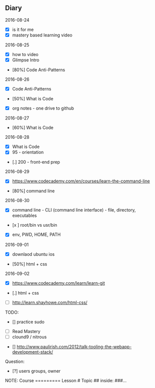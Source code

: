 ## Diary 

2016-08-24
  - [x] is it for me
  - [x] mastery based learning video

2016-08-25
  - [x] how to video
  - [x] Glimpse Intro
  - [80%] Code Anti-Patterns

2016-08-26
  - [x] Code Anti-Patterns
  - [50%] What is Code
  - [x] org notes - one drive to github

2016-08-27
  - [60%] What is Code

2016-08-28
  - [x] What is Code
  - [x] 95 - orientation
  - [.] 200 - front-end prep

2016-08-29
  - [x] https://www.codecademy.com/en/courses/learn-the-command-line
  - [80%] command line

2016-08-30
  - [x] command line - CLI (command line interface) - file, directory, executables
  - [x ] root/bin vs usr/bin
  - [x] env, PWD, HOME, PATH

2016-09-01
  - [x] downlaod ubuntu ios
  - [50%] html + css

2016-09-02
  - [x] https://www.codecademy.com/learn/learn-git
  - [.] html + css
  - [ ] http://learn.shayhowe.com/html-css/

TODO:
  - [] practice sudo
  - [ ] Read Mastery
  - [ ] clound9 / nitrous
  - [] http://www.paulirish.com/2012/talk-tooling-the-webapp-development-stack/

Question:
  - [?] users groups, owner

NOTE:
Course =========
Lesson #
Topic ##
inside: ###...